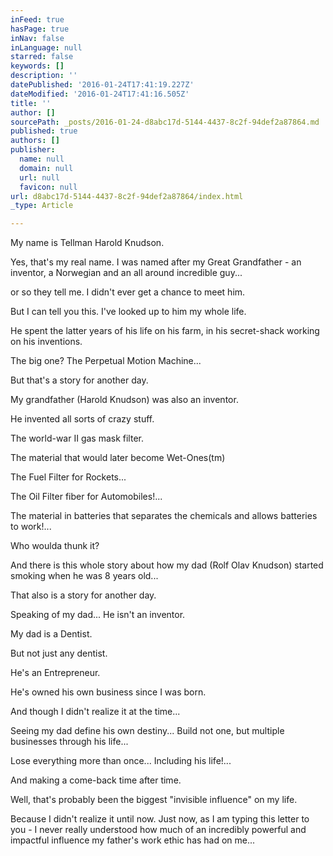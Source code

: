 ```yaml
---
inFeed: true
hasPage: true
inNav: false
inLanguage: null
starred: false
keywords: []
description: ''
datePublished: '2016-01-24T17:41:19.227Z'
dateModified: '2016-01-24T17:41:16.505Z'
title: ''
author: []
sourcePath: _posts/2016-01-24-d8abc17d-5144-4437-8c2f-94def2a87864.md
published: true
authors: []
publisher:
  name: null
  domain: null
  url: null
  favicon: null
url: d8abc17d-5144-4437-8c2f-94def2a87864/index.html
_type: Article

---
```

My name is Tellman Harold Knudson. 

Yes, that's my real name. I was named after my Great Grandfather - an inventor, a Norwegian and an all around incredible guy...

or so they tell me. I didn't ever get a chance to meet him.

But I can tell you this. I've looked up to him my whole life. 

He spent the latter years of his life on his farm, in his secret-shack working on his inventions. 

The big one? The Perpetual Motion Machine...

But that's a story for another day.

My grandfather (Harold Knudson) was also an inventor. 

He invented all sorts of crazy stuff. 

The world-war II gas mask filter.

The material that would later become Wet-Ones(tm)

The Fuel Filter for Rockets...

The Oil Filter fiber for Automobiles!...

The material in batteries that separates the chemicals and allows batteries to work!...

Who woulda thunk it?

And there is this whole story about how my dad (Rolf Olav Knudson) started smoking when he was 8 years old...

That also is a story for another day.

Speaking of my dad... He isn't an inventor.

My dad is a Dentist.

But not just any dentist.

He's an Entrepreneur.

He's owned his own business since I was born. 

And though I didn't realize it at the time...

Seeing my dad define his own destiny... Build not one, but multiple businesses through his life...

Lose everything more than once... Including his life!...

And making a come-back time after time.

Well, that's probably been the biggest "invisible influence" on my life.

Because I didn't realize it until now. Just now, as I am typing this letter to you - I never really understood how much of an incredibly powerful and impactful influence my father's work ethic has had on me...